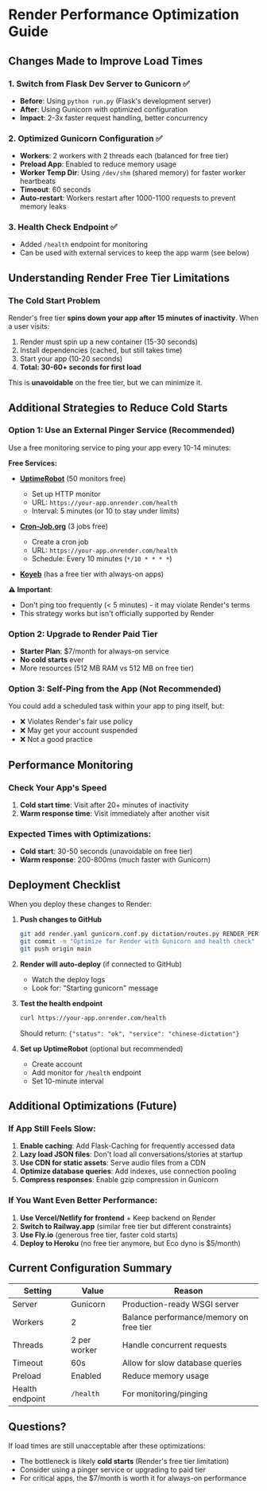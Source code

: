 # Render Performance Optimization Guide

## Changes Made to Improve Load Times

### 1. **Switch from Flask Dev Server to Gunicorn** ✅
- **Before**: Using `python run.py` (Flask's development server)
- **After**: Using Gunicorn with optimized configuration
- **Impact**: 2-3x faster request handling, better concurrency

### 2. **Optimized Gunicorn Configuration** ✅
- **Workers**: 2 workers with 2 threads each (balanced for free tier)
- **Preload App**: Enabled to reduce memory usage
- **Worker Temp Dir**: Using `/dev/shm` (shared memory) for faster worker heartbeats
- **Timeout**: 60 seconds
- **Auto-restart**: Workers restart after 1000-1100 requests to prevent memory leaks

### 3. **Health Check Endpoint** ✅
- Added `/health` endpoint for monitoring
- Can be used with external services to keep the app warm (see below)

## Understanding Render Free Tier Limitations

### The Cold Start Problem
Render's free tier **spins down your app after 15 minutes of inactivity**. When a user visits:
1. Render must spin up a new container (15-30 seconds)
2. Install dependencies (cached, but still takes time)
3. Start your app (10-20 seconds)
4. **Total: 30-60+ seconds for first load**

This is **unavoidable** on the free tier, but we can minimize it.

## Additional Strategies to Reduce Cold Starts

### Option 1: Use an External Pinger Service (Recommended)
Use a free monitoring service to ping your app every 10-14 minutes:

**Free Services:**
- **[UptimeRobot](https://uptimerobot.com/)** (50 monitors free)
  - Set up HTTP monitor
  - URL: `https://your-app.onrender.com/health`
  - Interval: 5 minutes (or 10 to stay under limits)
  
- **[Cron-Job.org](https://cron-job.org/)** (3 jobs free)
  - Create a cron job
  - URL: `https://your-app.onrender.com/health`
  - Schedule: Every 10 minutes (`*/10 * * * *`)

- **[Koyeb](https://www.koyeb.com/)** (has a free tier with always-on apps)

**⚠️ Important**: 
- Don't ping too frequently (< 5 minutes) - it may violate Render's terms
- This strategy works but isn't officially supported by Render

### Option 2: Upgrade to Render Paid Tier
- **Starter Plan**: $7/month for always-on service
- **No cold starts** ever
- More resources (512 MB RAM vs 512 MB on free tier)

### Option 3: Self-Ping from the App (Not Recommended)
You could add a scheduled task within your app to ping itself, but:
- ❌ Violates Render's fair use policy
- ❌ May get your account suspended
- ❌ Not a good practice

## Performance Monitoring

### Check Your App's Speed
1. **Cold start time**: Visit after 20+ minutes of inactivity
2. **Warm response time**: Visit immediately after another visit

### Expected Times with Optimizations:
- **Cold start**: 30-50 seconds (unavoidable on free tier)
- **Warm response**: 200-800ms (much faster with Gunicorn)

## Deployment Checklist

When you deploy these changes to Render:

1. **Push changes to GitHub**
   ```bash
   git add render.yaml gunicorn.conf.py dictation/routes.py RENDER_PERFORMANCE_OPTIMIZATION.md
   git commit -m "Optimize for Render with Gunicorn and health check"
   git push origin main
   ```

2. **Render will auto-deploy** (if connected to GitHub)
   - Watch the deploy logs
   - Look for: "Starting gunicorn" message

3. **Test the health endpoint**
   ```bash
   curl https://your-app.onrender.com/health
   ```
   Should return: `{"status": "ok", "service": "chinese-dictation"}`

4. **Set up UptimeRobot** (optional but recommended)
   - Create account
   - Add monitor for `/health` endpoint
   - Set 10-minute interval

## Additional Optimizations (Future)

### If App Still Feels Slow:
1. **Enable caching**: Add Flask-Caching for frequently accessed data
2. **Lazy load JSON files**: Don't load all conversations/stories at startup
3. **Use CDN for static assets**: Serve audio files from a CDN
4. **Optimize database queries**: Add indexes, use connection pooling
5. **Compress responses**: Enable gzip compression in Gunicorn

### If You Want Even Better Performance:
1. **Use Vercel/Netlify for frontend** + Keep backend on Render
2. **Switch to Railway.app** (similar free tier but different constraints)
3. **Use Fly.io** (generous free tier, faster cold starts)
4. **Deploy to Heroku** (no free tier anymore, but Eco dyno is $5/month)

## Current Configuration Summary

| Setting | Value | Reason |
|---------|-------|--------|
| Server | Gunicorn | Production-ready WSGI server |
| Workers | 2 | Balance performance/memory on free tier |
| Threads | 2 per worker | Handle concurrent requests |
| Timeout | 60s | Allow for slow database queries |
| Preload | Enabled | Reduce memory usage |
| Health endpoint | `/health` | For monitoring/pinging |

## Questions?

If load times are still unacceptable after these optimizations:
- The bottleneck is likely **cold starts** (Render's free tier limitation)
- Consider using a pinger service or upgrading to paid tier
- For critical apps, the $7/month is worth it for always-on performance

